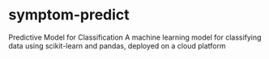# symptom-predict
Predictive Model for Classification A machine learning model for classifying data using scikit-learn and pandas, deployed on a cloud platform
